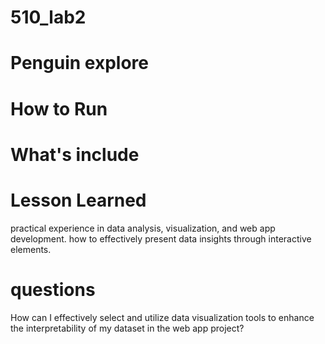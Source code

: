 # 510_lab2

# Penguin explore


# How to Run



# What's include



# Lesson Learned
practical experience in data analysis, visualization, and web app development. 
how to effectively present data insights through interactive elements.


# questions
How can I effectively select and utilize data visualization tools to enhance the interpretability of my dataset in the web app project?